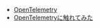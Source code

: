- [OpenTelemetry](https://opentelemetry.io/)
- [OpenTelemetryに触れてみた](https://zenn.dev/yuta28/articles/what-is-opentelemetry)